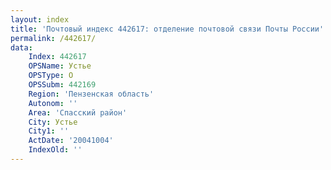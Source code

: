 ```yaml
---
layout: index
title: 'Почтовый индекс 442617: отделение почтовой связи Почты России'
permalink: /442617/
data:
    Index: 442617
    OPSName: Устье
    OPSType: О
    OPSSubm: 442169
    Region: 'Пензенская область'
    Autonom: ''
    Area: 'Спасский район'
    City: Устье
    City1: ''
    ActDate: '20041004'
    IndexOld: ''
---
```

